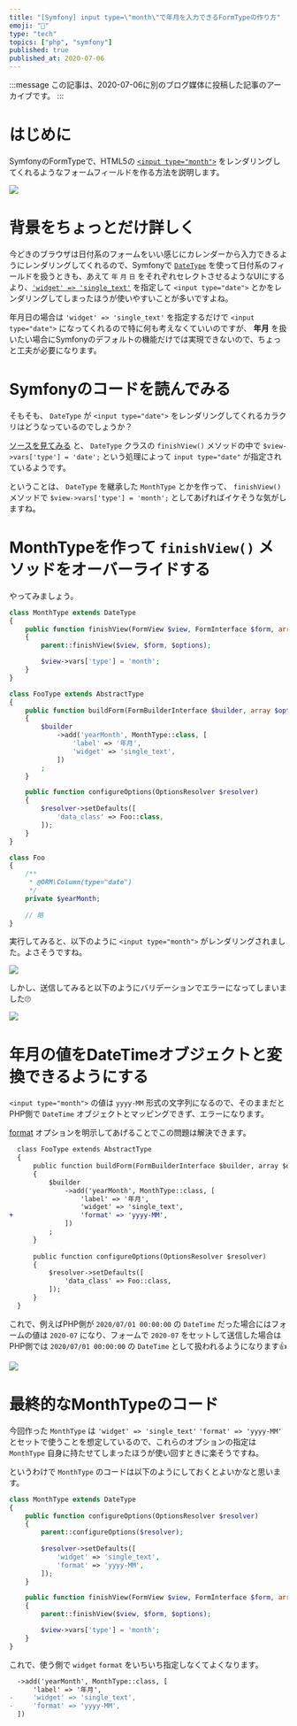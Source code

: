 ```yaml
---
title: "[Symfony] input type=\"month\"で年月を入力できるFormTypeの作り方"
emoji: "🎻"
type: "tech"
topics: ["php", "symfony"]
published: true
published_at: 2020-07-06
---
```


:::message
この記事は、2020-07-06に別のブログ媒体に投稿した記事のアーカイブです。
:::

# はじめに

SymfonyのFormTypeで、HTML5の [`<input type="month">`](https://developer.mozilla.org/ja/docs/Web/HTML/Element/Input/month) をレンダリングしてくれるようなフォームフィールドを作る方法を説明します。

![](https://tva1.sinaimg.cn/large/007S8ZIlgy1ggh1csbobgj30ng0dcjtk.jpg)

# 背景をちょっとだけ詳しく

今どきのブラウザは日付系のフォームをいい感じにカレンダーから入力できるようにレンダリングしてくれるので、Symfonyで [`DateType`](https://symfony.com/doc/current/reference/forms/types/date.html) を使って日付系のフィールドを扱うときも、あえて `年` `月` `日` をそれぞれセレクトさせるようなUIにするより、[`'widget' => 'single_text'`](https://symfony.com/doc/current/reference/forms/types/date.html#widget) を指定して `<input type="date">` とかをレンダリングしてしまったほうが使いやすいことが多いですよね。

年月日の場合は `'widget' => 'single_text'` を指定するだけで `<input type="date">` になってくれるので特に何も考えなくていいのですが、 **年月** を扱いたい場合にSymfonyのデフォルトの機能だけでは実現できないので、ちょっと工夫が必要になります。

# Symfonyのコードを読んでみる

そもそも、 `DateType` が `<input type="date">` をレンダリングしてくれるカラクリはどうなっているのでしょうか？

[ソースを見てみる](https://github.com/symfony/form/blob/3cb216ea2e361aa0fb5cec1dde3435916e5c1abc/Extension/Core/Type/DateType.php#L192-L198) と、 `DateType` クラスの `finishView()` メソッドの中で `$view->vars['type'] = 'date';` という処理によって `input type="date"` が指定されているようです。

ということは、 `DateType` を継承した `MonthType` とかを作って、 `finishView()` メソッドで `$view->vars['type'] = 'month';` としてあげればイケそうな気がしますね。

# MonthTypeを作って `finishView()` メソッドをオーバーライドする

やってみましょう。

```php
class MonthType extends DateType
{
    public function finishView(FormView $view, FormInterface $form, array $options)
    {
        parent::finishView($view, $form, $options);

        $view->vars['type'] = 'month';
    }
}
```

```php
class FooType extends AbstractType
{
    public function buildForm(FormBuilderInterface $builder, array $options)
    {
        $builder
            ->add('yearMonth', MonthType::class, [
                'label' => '年月',
                'widget' => 'single_text',
            ])
        ;
    }

    public function configureOptions(OptionsResolver $resolver)
    {
        $resolver->setDefaults([
            'data_class' => Foo::class,
        ]);
    }
}
```

```php
class Foo
{
    /**
     * @ORM\Column(type="date")
     */
    private $yearMonth;
    
    // 略
}
```

実行してみると、以下のように `<input type="month">` がレンダリングされました。よさそうですね。

![](https://tva1.sinaimg.cn/large/007S8ZIlgy1ggh1za764aj30n00da40m.jpg)

しかし、送信してみると以下のようにバリデーションでエラーになってしまいました🙄

![](https://tva1.sinaimg.cn/large/007S8ZIlgy1ggh1y7u7aoj30mu04kwet.jpg)

# 年月の値をDateTimeオブジェクトと変換できるようにする

`<input type="month">` の値は `yyyy-MM` 形式の文字列になるので、そのままだとPHP側で `DateTime` オブジェクトとマッピングできず、エラーになります。

[format](https://symfony.com/doc/current/reference/forms/types/date.html#format) オプションを明示してあげることでこの問題は解決できます。

```diff
  class FooType extends AbstractType
  {
      public function buildForm(FormBuilderInterface $builder, array $options)
      {
          $builder
              ->add('yearMonth', MonthType::class, [
                  'label' => '年月',
                  'widget' => 'single_text',
+                 'format' => 'yyyy-MM',
              ])
          ;
      }
  
      public function configureOptions(OptionsResolver $resolver)
      {
          $resolver->setDefaults([
              'data_class' => Foo::class,
          ]);
      }
  }
```

これで、例えばPHP側が `2020/07/01 00:00:00` の `DateTime` だった場合にはフォームの値は `2020-07` になり、フォームで `2020-07` をセットして送信した場合はPHP側では `2020/07/01 00:00:00` の `DateTime` として扱われるようになります👍

![](https://tva1.sinaimg.cn/large/007S8ZIlgy1ggh1csbobgj30ng0dcjtk.jpg)

# 最終的なMonthTypeのコード

今回作った `MonthType` は `'widget' => 'single_text'` `'format' => 'yyyy-MM'` とセットで使うことを想定しているので、これらのオプションの指定は `MonthType` 自身に持たせてしまったほうが使い回すときに楽そうですね。

というわけで `MonthType` のコードは以下のようにしておくとよいかなと思います。

```php
class MonthType extends DateType
{
    public function configureOptions(OptionsResolver $resolver)
    {
        parent::configureOptions($resolver);
    
        $resolver->setDefaults([
            'widget' => 'single_text',
            'format' => 'yyyy-MM',
        ]);
    }

    public function finishView(FormView $view, FormInterface $form, array $options)
    {
        parent::finishView($view, $form, $options);

        $view->vars['type'] = 'month';
    }
}
```

これで、使う側で `widget` `format` をいちいち指定しなくてよくなります。

```diff
  ->add('yearMonth', MonthType::class, [
      'label' => '年月',
-     'widget' => 'single_text',
-     'format' => 'yyyy-MM',
  ])
```
